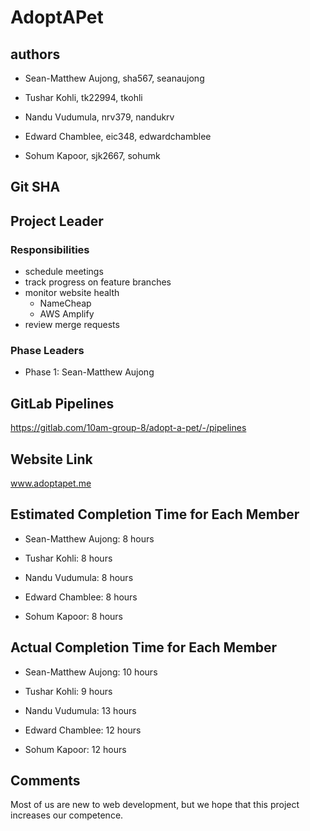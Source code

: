 # AdoptAPet

## authors

* Sean-Matthew Aujong, sha567, seanaujong

* Tushar Kohli, tk22994, tkohli

* Nandu Vudumula, nrv379, nandukrv

* Edward Chamblee, eic348, edwardchamblee

* Sohum Kapoor, sjk2667, sohumk

## Git SHA

## Project Leader

### Responsibilities

* schedule meetings
* track progress on feature branches
* monitor website health
    * NameCheap
    * AWS Amplify
* review merge requests

### Phase Leaders

* Phase 1: Sean-Matthew Aujong

## GitLab Pipelines

https://gitlab.com/10am-group-8/adopt-a-pet/-/pipelines

## Website Link

www.adoptapet.me

## Estimated Completion Time for Each Member

* Sean-Matthew Aujong: 8 hours

* Tushar Kohli: 8 hours

* Nandu Vudumula: 8 hours

* Edward Chamblee: 8 hours

* Sohum Kapoor: 8 hours

## Actual Completion Time for Each Member

* Sean-Matthew Aujong: 10 hours

* Tushar Kohli: 9 hours

* Nandu Vudumula: 13 hours

* Edward Chamblee: 12 hours

* Sohum Kapoor: 12 hours

## Comments

Most of us are new to web development, but we hope that this project increases our competence.
